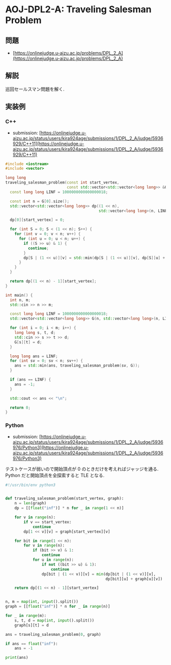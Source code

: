 # AOJ-DPL2-A: Traveling Salesman Problem

## 問題

* [https://onlinejudge.u-aizu.ac.jp/problems/DPL_2_A](https://onlinejudge.u-aizu.ac.jp/problems/DPL_2_A)

## 解説

巡回セールスマン問題を解く.

## 実装例

### C++

* submission: [https://onlinejudge.u-aizu.ac.jp/status/users/kira924age/submissions/1/DPL_2_A/judge/5936929/C++11](https://onlinejudge.u-aizu.ac.jp/status/users/kira924age/submissions/1/DPL_2_A/judge/5936929/C++11)

```cpp
#include <iostream>
#include <vector>

long long
traveling_salesman_problem(const int start_vertex,
                           const std::vector<std::vector<long long>> &G) {
  const long long LINF = 1000000000000000018;

  const int n = G[0].size();
  std::vector<std::vector<long long>> dp((1 << n),
                                         std::vector<long long>(n, LINF));

  dp[0][start_vertex] = 0;

  for (int S = 0; S < (1 << n); S++) {
    for (int v = 0; v < n; v++) {
      for (int u = 0; u < n; u++) {
        if ((S >> u) & 1) {
          continue;
        }
        dp[S | (1 << u)][v] = std::min(dp[S | (1 << u)][v], dp[S][u] + G[u][v]);
      }
    }
  }

  return dp[(1 << n) - 1][start_vertex];
}

int main() {
  int n, m;
  std::cin >> n >> m;

  const long long LINF = 1000000000000000018;
  std::vector<std::vector<long long>> G(n, std::vector<long long>(n, LINF));

  for (int i = 0; i < m; i++) {
    long long s, t, d;
    std::cin >> s >> t >> d;
    G[s][t] = d;
  }

  long long ans = LINF;
  for (int sv = 0; sv < n; sv++) {
    ans = std::min(ans, traveling_salesman_problem(sv, G));
  }

  if (ans == LINF) {
    ans = -1;
  }

  std::cout << ans << "\n";

  return 0;
}
```

### Python

* submission: [https://onlinejudge.u-aizu.ac.jp/status/users/kira924age/submissions/1/DPL_2_A/judge/5936976/Python3](https://onlinejudge.u-aizu.ac.jp/status/users/kira924age/submissions/1/DPL_2_A/judge/5936976/Python3)

テストケースが弱いので開始頂点が 0 のときだけを考えればジャッジを通る.
Python だと開始頂点を全探索すると TLE となる.

```python
#!/usr/bin/env python3


def traveling_salesman_problem(start_vertex, graph):
    n = len(graph)
    dp = [[float("inf")] * n for _ in range(1 << n)]

    for v in range(n):
        if v == start_vertex:
            continue
        dp[1 << v][v] = graph[start_vertex][v]

    for bit in range(1 << n):
        for v in range(n):
            if (bit >> v) & 1:
                continue
            for u in range(n):
                if not ((bit >> u) & 1):
                    continue
                dp[bit | (1 << v)][v] = min(dp[bit | (1 << v)][v],
                                            dp[bit][u] + graph[u][v])

    return dp[(1 << n) - 1][start_vertex]


n, m = map(int, input().split())
graph = [[float("inf")] * n for _ in range(n)]

for _ in range(m):
    s, t, d = map(int, input().split())
    graph[s][t] = d

ans = traveling_salesman_problem(0, graph)

if ans == float("inf"):
    ans = -1

print(ans)
```


